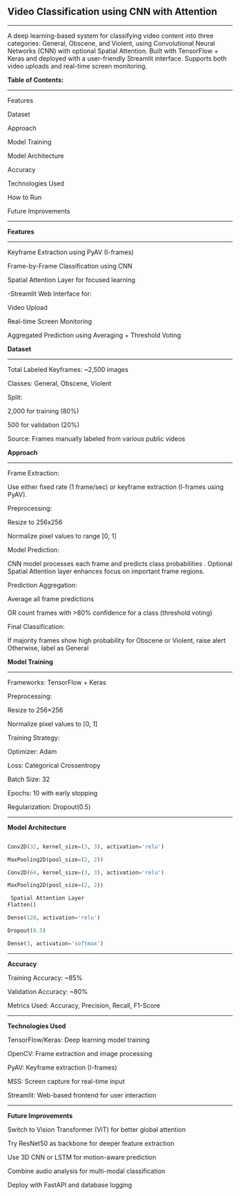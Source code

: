 ## Video Classification using CNN with Attention

---

A deep learning-based system for classifying video content into three categories: General, Obscene, and Violent, using Convolutional Neural Networks (CNN) with optional Spatial Attention. Built with TensorFlow + Keras and deployed with a user-friendly Streamlit interface. Supports both video uploads and real-time screen monitoring.

**Table of Contents:**

---

Features

Dataset

Approach

Model Training

Model Architecture

Accuracy

Technologies Used

How to Run

Future Improvements

---

**Features**

---

Keyframe Extraction using PyAV (I-frames)

Frame-by-Frame Classification using CNN

Spatial Attention Layer for focused learning

-Streamlit Web Interface for:

Video Upload

Real-time Screen Monitoring

Aggregated Prediction using Averaging + Threshold Voting

**Dataset**

---

Total Labeled Keyframes: ~2,500 images

Classes: General, Obscene, Violent

Split:

2,000 for training (80%)

500 for validation (20%)

Source: Frames manually labeled from various public videos

**Approach**

---

Frame Extraction:

Use either fixed rate (1 frame/sec) or keyframe extraction (I-frames using PyAV).

Preprocessing:

Resize to 256x256

Normalize pixel values to range [0, 1]

Model Prediction:

CNN model processes each frame and predicts class probabilities
.
Optional Spatial Attention layer enhances focus on important frame regions.

Prediction Aggregation:

Average all frame predictions

OR count frames with >80% confidence for a class (threshold voting)

Final Classification:

If majority frames show high probability for Obscene or Violent, raise alert
Otherwise, label as General

**Model Training**

---

Frameworks: TensorFlow + Keras

Preprocessing:

Resize to 256×256

Normalize pixel values to [0, 1]

Training Strategy:

Optimizer: Adam

Loss: Categorical Crossentropy

Batch Size: 32

Epochs: 10 with early stopping

Regularization: Dropout(0.5)

---

**Model Architecture**

```python

Conv2D(32, kernel_size=(3, 3), activation='relu')

MaxPooling2D(pool_size=(2, 2))

Conv2D(64, kernel_size=(3, 3), activation='relu')

MaxPooling2D(pool_size=(2, 2))

 Spatial Attention Layer
Flatten()

Dense(128, activation='relu')

Dropout(0.5)

Dense(3, activation='softmax')

```

---

**Accuracy**

Training Accuracy: ~85%

Validation Accuracy: ~80%

Metrics Used: Accuracy, Precision, Recall, F1-Score

---

**Technologies Used**

TensorFlow/Keras: Deep learning model training

OpenCV: Frame extraction and image processing

PyAV: Keyframe extraction (I-frames)

MSS: Screen capture for real-time input

Streamlit: Web-based frontend for user interaction

---

**Future Improvements**

Switch to Vision Transformer (ViT) for better global attention

Try ResNet50 as backbone for deeper feature extraction

Use 3D CNN or LSTM for motion-aware prediction

Combine audio analysis for multi-modal classification

Deploy with FastAPI and database logging


